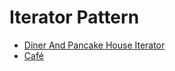 # Iterator Pattern

- [Diner And Pancake House Iterator](DinerAndPancakeHouseIterator)
- [Café](Cafe)
